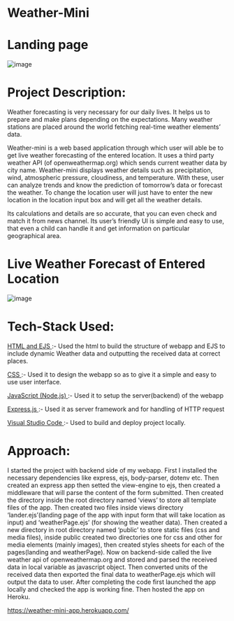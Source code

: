 # Weather-Mini

# Landing page

![image](https://user-images.githubusercontent.com/51323586/133636488-838ef48b-5aa7-4dbe-9d9d-81ea4dbf69f1.png)


# Project Description:

  Weather forecasting is very necessary for our daily lives. It helps us to prepare 
  and make plans depending on the expectations. Many weather stations are 
  placed around the world fetching real-time weather elements’ data.
  
  Weather-mini is a web based application through which user will able be to get 
  live weather forecasting of the entered location. It uses a third party weather 
  API (of openweathermap.org) which sends current weather data by city name. Weather-mini 
  displays weather details such as precipitation, wind, atmospheric pressure, cloudiness, 
  and temperature. With these, user can analyze trends and know the prediction of tomorrow’s 
  data or forecast the weather. To change the location user will just have to enter the 
  new location in the location input box and will get all the weather details. 
  
  Its calculations and details are so accurate, that you can even check and match 
  it from news channel. Its user’s friendly UI is simple and easy to use, that even a 
  child can handle it and get information on particular geographical area.
  
  
# Live Weather Forecast of Entered Location

![image](https://user-images.githubusercontent.com/51323586/133636663-08803e63-f248-40ef-beeb-9c564eb2b057.png)


# Tech-Stack Used:

  <ins>HTML and EJS </ins>:- Used the html to build the structure of webapp and EJS to include 
    dynamic Weather data and outputting the received data at correct places.
    
  <ins>CSS </ins>:- Used it to design the webapp so as to give it a simple and easy to use user interface.
  
  <ins>JavaScript (Node.js) </ins>:- Used it to setup the server(backend) of the webapp
  
  <ins>Express.js </ins>:- Used it as server framework and for handling of HTTP request
  
  <ins>Visual Studio Code </ins>:- Used to build and deploy project locally.
  
  
# Approach:

  I started the project with backend side of my webapp. First I installed the 
  necessary dependencies like express, ejs, body-parser, dotenv etc. Then created 
  an express app then setted the view-engine to ejs, then created a middleware 
  that will parse the content of the form submitted. Then created the directory 
  inside the root directory named ‘views’ to store all template files of the app. 
  Then created two files inside views directory ‘lander.ejs’(landing page of the app
  with input form that will take location as input) and ‘weatherPage.ejs’ (for 
  showing the weather data). Then created a new directory in root directory 
  named ‘public’ to store static files (css and media files), inside public created 
  two directories one for css and other for media elements (mainly images), then 
  created styles sheets for each of the pages(landing and weatherPage). Now on 
  backend-side called the live weather api of openweathermap.org and stored
  and parsed the received data in local variable as javascript object. Then 
  converted units of the received data then exported the final data to 
  weatherPage.ejs which will output the data to user. After completing the code 
  first launched the app locally and checked the app is working fine. Then hosted 
  the app on Heroku.
  
  
  https://weather-mini-app.herokuapp.com/
